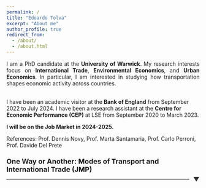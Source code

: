 ```yaml
---
permalink: /
title: "Edoardo Tolva"
excerpt: "About me"
author_profile: true
redirect_from: 
  - /about/
  - /about.html
---
```


<div style="text-align: justify;">
I am a PhD candidate at the <b>University of Warwick</b>. My research interests focus on <b>International Trade</b>, <b> Environmental Economics</b>, and <b>Urban Economics</b>. In particular, I am interested in studying how transportation shapes economic activity across countries. 
</div> <br> 

I have been an academic visitor at the <b>Bank of England</b> from September 2022 to July 2024. I have been a research assistant at the <b>Centre for Economic Performance (CEP)</b> at LSE from September 2020 to March 2023. 

<b> I will be on the Job Market in 2024-2025. </b>  

References: 
<a href="https://warwick.ac.uk/fac/soc/economics/staff/dnovy/" style="text-decoration: none" target="_blank">Prof. Dennis Novy</a>, <a href="https://sites.google.com/site/msantamariaupf/home" style="text-decoration: none" target="_blank"> 
Prof. Marta Santamaria</a>,  <a href="https://warwick.ac.uk/fac/soc/economics/staff/cperroni/" style="text-decoration: none" target="_blank">Prof. Carlo Perroni</a>,  <a href="https://sites.google.com/site/davidedelprete1986/" style="text-decoration: none" target="_blank">Prof. Davide Del Prete</a>

<h3 class="expandable-header">
    <span class="header-text">One Way or Another: Modes of Transport and International Trade (JMP) </span>
    <span class="line-container">
        <span class="line"></span>
        <span class="arrow">&#x25BC;</span>
    </span>
</h3>
<div style="text-align: justify;" class="expandable-section">
The transport sector is the backbone of international trade and has faced multiple disruptions in recent years. I study the substitutability between different transport modes and how mode-specific trade cost shocks affect international trade flows. I use the closure of Russian airspace in 2022 as an exogenous change in transport costs to provide novel estimates of the elasticity of substitution between transport modes. To quantify the importance of this margin of adjustment in equilibrium, I develop a Ricardian model of international trade with multiple transport modes. Modes are substitutable but substitutability is limited by endogenous congestion forces. I apply this framework to quantify the effects of recent trade cost shocks such as the closure of Russian airspace and the Suez Canal blockage. I find that transport mode substitution reduces welfare losses by 4\% relative to a non-substitution scenario. However, substitution has potentially negative consequences for the carbon footprint of international trade. Higher sea transport costs can lead to increased carbon emissions due to substitution toward more carbon-intensive air transport.
<b><i>Draft coming soon</i></b> 
</div>

<style>
    .expandable-header {
    display: flex;
    flex-direction: column;
    cursor: pointer;
    margin-bottom: 10px;
    #padding-left: 10px; /*eliminate indent to the left*/
    transition: color 0.3s ease;
}

.header-text {
    font-size: 18px;
    color: $dark-gray; /* Adjust this color to match your site's text color */
    margin-bottom: 5px;
}

.line-container {
    display: flex;
    align-items: center;
    justify-content: space-between;
    width: 100%;
}

.line {
    flex-grow: 1;
    height: 2px;
    background-color: #333; /* Adjust color as needed */
    margin-right: 10px;
}

.arrow {
    font-size: 16px;
    color:#333; /* Adjust color as needed */
    transition: transform 0.3s ease;
}

.expandable-header:hover .arrow {
    color: #0056b3;
}

.expandable-section {
    display: none;
    margin-top: 10px;
    padding: 10px;
    background-color: #fef8f8;
  font-size: 14px;
    # border-left: 4px solid #007BFF;
    transition: max-height 0.3s ease;
    overflow: hidden;
}

.expandable-section.show {
    display: block;
}

.expandable-header.show .arrow {
    transform: rotate(180deg);
}
</style>

<script>
    document.addEventListener("DOMContentLoaded", function() {
        var headers = document.querySelectorAll('.expandable-header');
        headers.forEach(function(header) {
            header.addEventListener('click', function() {
                var section = header.nextElementSibling;
                var arrow = header.querySelector('.arrow');
                if (section.classList.contains('show')) {
                    section.classList.remove('show');
                    header.classList.remove('show');
                } else {
                    section.classList.add('show');
                    header.classList.add('show');
                }
            });
        });
    });
</script>






